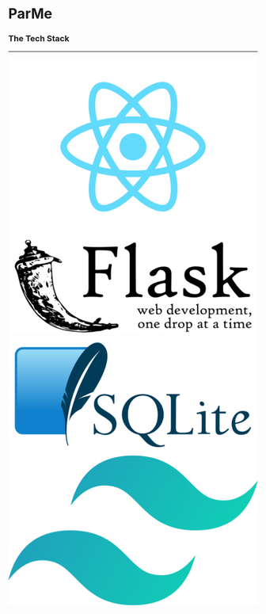 # ParMe

### The Tech Stack

<hr>

![react](./readme_statics/react_logo.png)
<br>
![flask](./readme_statics/flask_logo.png)
<br>
![sql](./readme_statics/sqlite_logo.png)
<br>
![sql](./readme_statics/tailwind_logo.svg)
<br>
